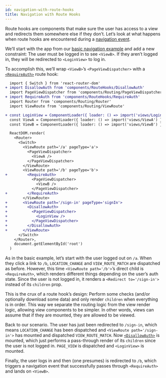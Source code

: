 ```yaml
---
id: navigation-with-route-hooks
title: Navigation with Route Hooks
---
```


Route hooks are components that make sure the user has access to a view and redirects them somewhere else if they don’t. Let’s look at what happens when route hooks are encountered during a [navigation event](guides/routing/the-navigation-event.md).

We’ll start with the app from our [basic navigation example](guides/routing/basic-navigation-example.md) and add a new constraint: The user must be logged in to see `<ViewB>`. If they aren’t logged in, they will be redirected to `<LoginView>` to log in.

To accomplish this, we’ll wrap `<ViewB>`’s `<PageViewDispatcher>` with a [`<RequireAuth>`](https://github.com/birchbox/bernard_black/blob/develop/src/components/RouteHooks/RequireAuth.js) route hook:

```diff
  import { Switch } from 'react-router-dom'
+ import DisallowAuth from 'components/RouteHooks/DisallowAuth'
  import PageViewDispatcher from 'components/Routing/PageViewDispatcher'
+ import RequireAuth from 'components/RouteHooks/RequireAuth'
  import Router from 'components/Routing/Router'
  import ViewRoute from 'components/Routing/ViewRoute'

+ const LoginView = ComponentLoader({ loader: () => import('views/LoginView') })
  const ViewA = ComponentLoader({ loader: () => import('views/ViewA') })
  const ViewB = ComponentLoader({ loader: () => import('views/ViewB') })

  ReactDOM.render(
    <Router>
      <Switch>
        <ViewRoute path='/a' pageType='a'>
          <PageViewDispatcher>
            <ViewA />
          </PageViewDispatcher>
        </ViewRoute>
        <ViewRoute path='/b' pageType='b'>
+         <RequireAuth>
            <PageViewDispatcher>
              <ViewB />
            </PageViewDispatcher>
+         </RequireAuth>
        </ViewRoute>
+       <ViewRoute path='/sign-in' pageType='signIn'>
+         <DisallowAuth>
+           <PageViewDispatcher>
+             <LoginView />
+           </PageViewDispatcher>
+         </DisallowAuth>
+       </ViewRoute>
      </Switch>
    </Router>,
    document.getElementById('root')
  )
```

As in the basic example, let’s start with the user logged out on `/a`. When they click a link to `/b`, `LOCATION_CHANGE` and `VIEW_ROUTE_MATCH` are dispatched as before. However, this time `<ViewRoute path='/b'>`’s direct child is `<RequireAuth>`, which renders different things depending on the user’s auth state. Since the user is not logged in, it renders a `<Redirect to='/sign-in'>` instead of its `children` prop.

This is the crux of a route hook’s design: Perform some checks (and/or optionally download some data) and only render `children` when everything is in order. This way we separate the routing logic from the view render logic, allowing view components to be simpler. In other words, views can assume that if they are mounted, they are allowed to be viewed.

Back to our scenario. The user has just been redirected to `/sign-in`, which means `LOCATION_CHANGE` has been dispatched and `<ViewRoute path='/sign-in'>` has mounted and dispatched `VIEW_ROUTE_MATCH`. Now [`<DisallowAuth>`](https://github.com/birchbox/bernard_black/blob/develop/src/components/RouteHooks/DisallowAuth.js) is mounted, which just performs a pass-through render of its `children` since the user is not logged in. `PAGE_VIEW` is dispatched and `<LoginView>` is mounted.

Finally, the user logs in and then (one presumes) is redirected to `/b`, which triggers a navigation event that successfully passes through `<RequireAuth>` and lands on `<ViewB>`.
